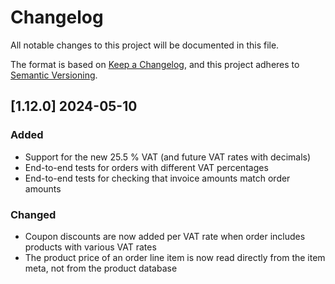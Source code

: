 # Changelog

All notable changes to this project will be documented in this file.

The format is based on [Keep a Changelog](https://keepachangelog.com/en/1.1.0/),
and this project adheres to [Semantic Versioning](https://semver.org/spec/v2.0.0.html).

## [1.12.0] 2024-05-10

### Added

- Support for the new 25.5 % VAT (and future VAT rates with decimals)
- End-to-end tests for orders with different VAT percentages
- End-to-end tests for checking that invoice amounts match order amounts

### Changed

- Coupon discounts are now added per VAT rate when order includes products with various VAT rates
- The product price of an order line item is now read directly from the item meta, not from the product database
